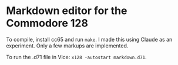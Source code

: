 # Markdown editor for the Commodore 128

To compile, install cc65 and run `make`. I made this using Claude as an experiment. Only a few markups are implemented.

To run the .d71 file in Vice: `x128 -autostart markdown.d71`.
